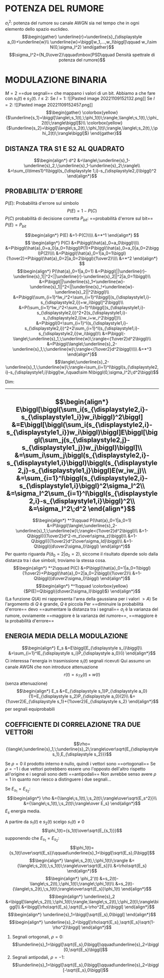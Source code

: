 # POTENZA DEL RUMORE

$\sigma_I^2:$ potenza del rumore su canale AWGN sia nel tempo che in ogni elemento dello spazio euclideo.
$$\begin{gather}
\underline{r}=\underline{s}_{\displaystyle a_0}+\underline{w}\\
\underline{w}=\biggl[w_1,...,w_I\biggl]\qquad w_i\sim N(0,\sigma_I^2)
\end{gather}$$
$$\sigma_I^2={N_0\over2}\qquad\mbox{PSD\qquad Densità spettrale di potenza del rumore}$$

# MODULAZIONE BINARIA

$M=2$ ==due segnali== che mappano i valori di un bit.
Abbiamo a che fare con $s_1(t)$ e $s_2(t)$.
$I\leq2$:
Se $I=1$:
![[Pasted image 20221109152132.png]]
Se $I=2$:
![[Pasted image 20221109152457.png]]
$$\begin{gather}
\colorbox{yellow}{$\underline{s_1}=\biggl[\langle\;s_1(t),\;\phi_1(t)\;\rangle,\langle\;s_1(t),\;\phi_2(t)\;\rangle\biggl]$}\\
\colorbox{yellow}{$\underline{s_2}=\biggl[\langle\;s_2(t),\;\phi_1(t)\;\rangle,\langle\;s_2(t),\;\phi_2(t)\;\rangle\biggl]$}
\end{gather}$$

## DISTANZA TRA S1 E S2 AL QUADRATO
$$\begin{align*}
d^2
&=\langle\;\underline{s}_1-\underline{s}_2,\;\underline{s}_1-\underline{s}_2\;\rangle\\
&=\sum_{i\times1}^I\biggl(s_{\displaystyle 1,i}-s_{\displaystyle2,i}\biggl)^2
\end{align*}$$

## PROBABILITA' D'ERRORE
$P(E)$: Probabilità d'errore sul simbolo
$$P(E)=1-P(C)$$
$P(C)$ probabilità di decisione corretta
$P_{\displaystyle bit}$: ==probabilità d'errore sul bit== $P(E)=P_{\displaystyle bit}$

$$\begin{align*}
P(E)
&=1-P(C)\\\\
&=*^1
\end{align*}
$$
$$
\begin{align*}
P(C)
&=P\biggl(\hat{a}_0=a_0\biggl)\\\\
&=P\biggl(\hat{a}_0=a_0|a_0=1\biggl)P(1)+P\biggl(\hat{a}_0=a_0|a_0=2\biggl)P(2)\\\\
&=P\biggl(\hat{a}_0=1|a_0=1\biggl){1\over2}+P\biggl(\hat{a}_0=2|a_0=2\biggl){1\over2}\\\\
&=*^2
\end{align*}
$$
$$\begin{align*}
P(\hat{a}_0=1|a_0=1)
&=P\biggl(||\underline{r}-\underline{s}_1||^2<||\underline{r}-\underline{s}_2||^2|a_0=1\biggl)\\
&=P\biggl(||\underline{s}_1+\underline{w}-\underline{s}_1||^2<||\underline{s}_!+\underline{w}-\underline{s}_2||^2\biggl)\\
&=P\biggl(\sum_{i=1}^Iw_i^2<\sum_{i=1}^I\biggl[(s_{\displaystyle1,i}-s_{\displaystyle2,i})+w_i\biggl]^2\biggl)\\
&=P(\sum_{i=1}^Iw_i^2<\sum_{i=1}^I\biggl[(s_{\displaystyle1,i}-s_{\displaystyle2,i})^2+2(s_{\displaystyle1,i}-s_{\displaystyle2,i})w_i+w_i^2\biggl])\\
&=P\biggl(0<\sum_{i=1}^I(s_{\displaystyle1,i}-s_{\displaystyle2,i})^2+2\sum_{i=1}^I(s_{\displaystyle1,i}-s_{\displaystyle2,i})w_i\biggl)\\
&=P\biggl(-\langle\;\underline{s}_1,\;\underline{w}\;\rangle<{1\over2}d^2\biggl)\\
&=P\biggl(\langle\;\underline{s}_2-\underline{s}_1,\;\underline{w}\;\rangle<{1\over2}d^2\biggl)\\\\
&=*^3
\end{align*}$$
$$\langle\;\underline{s}_2-\underline{s}_1,\;\underline{w}\;\rangle=\sum_{i=1}^I\biggl(s_{\displaystyle2,i}-s_{\displaystyle1,i}\biggl)w_i\quad\sim N\biggl(0,\sigma_I^2\;d^2\biggl)$$

Dim:

----
$$\begin{align*}
E\biggl[\biggl(\sum_i(s_{\displaystyle2,i}-s_{\displaystyle1_i})w_i\biggl)^2\biggl]
&=E\biggl[\biggl(\sum_i(s_{\displaystyle2,i}-s_{\displaystyle1_i})w_i\biggl)\biggl]E\biggl[\biggl(\sum_j(s_{\displaystyle2,j}-s_{\displaystyle1_j})w_j\biggl)\biggl]\\
&=\sum_i\sum_j\biggl(s_{\displaystyle2,i}-s_{\displaystyle1,i}\biggl)\biggl(s_{\displaystyle2,j}-s_{\displaystyle1,j}\biggl)E(w_iw_j)\\
&=\sum_{i=1}^I\biggl(s_{\displaystyle2,i}-s_{\displaystyle1,i}\biggl)^2\sigma_I^2\\
&=\sigma_I^2\sum_{i=1}^I\biggl(s_{\displaystyle2,i}-s_{\displaystyle1,i}\biggl)^2\\
&=\sigma_I^2\;d^2
\end{align*}$$
----

$$\begin{align*}
*^3\qquad
P(\hat{a}_0=1|a_0=1)
&=P\biggl(\langle\;\underline{s}_2-\underline{s}_1,\;\underline{w}\;\rangle<{1\over2}d^2\biggl)\\
&=1-Q\biggl({{1\over2}d^2-m_z\over\sigma_z}\biggl)\\
&=1-Q\biggl({{1\over2}d^2\over\sigma_Id}\biggl)\\
&=1-Q\biggl({d\over2\sigma_I}\biggl)
\end{align*}$$
Per quanto riguarda $P(\hat{a}_0=2|a_0=2)$, siccome il risultato dipende solo dalla distanza tra i due simboli, troviamo la stessa cosa.
$$\begin{align*}
*^2\qquad
P(C)
&=P\biggl(\hat{a}_0=1|a_0=1\biggl){1\over2}+P\biggl(\hat{a}_0=2|a_0=2\biggl){1\over2}\\
&=1-Q\biggl({d\over2\sigma_I}\biggl)
\end{align*}$$
$$\begin{align*}
*^1\qquad
\colorbox{yellow}{$P(E)=Q\biggl({d\over2\sigma_I}\biggl)$}
\end{align*}$$
(La funzione $Q(A)$ mi rappresenta l'area della gaussiana per i valori $>A$)
Se l'argomento di $Q$ è grande, $Q$ è piccola
Per ==diminuire la probabilità d'errore== devo ==aumentare la distanza tra i segnali==
$\sigma_I$ è la varianza del rumore, ovviamente ==maggiore è la varianza del rumore==, ==maggiore è la probabilità d'errore==

## ENERGIA MEDIA DELLA MODULAZIONE
$$\begin{align*}
E_s
&=E\biggl[E_{\displaystyle s_i}\biggl]\\
&=\sum_{i=1}^IE_{\displaystyle s_i}P_{\displaystyle a_0}(i)
\end{align*}$$
Ci interessa l'energia in trasmissione
$s_i(t)$ segnali ricevuti
Qui assumo un canale AWGN che non introduce attenuazione
$$r(t)=s_{TX}(t)+w(t)$$
(senza attenuazione)
$$\begin{align*}
E_s
&=E_{\displaystyle s_1}P_{\displaystyle a_0}(1)+E_{\displaystyle s_2}P_{\displaystyle a_0}(2)\\
&={1\over2}E_{\displaystyle s_1}+{1\over2}E_{\displaystyle s_2}
\end{align*}$$
per segnali equiprobabili

## COEFFICIENTE DI CORRELAZIONE TRA DUE VETTORI

$$\rho={\langle\;\underline{s}_1,\;\underline{s}_2\;\rangle\over\sqrt{E_{\displaystyle s_1},E_{\displaystyle s_2}}}$$

Se $\rho=0$ il prodotto interno è nullo, quindi i vettori sono ==ortogonali==
Se $\rho=-1$ i due vettori potrebbero essere uno l'opposto dell'altro rispetto all'origine e i segnali sono detti ==antipodali==
Non avrebbe senso avere $\rho=1$ in quanto non riesco a distinguere i due segnali...

Se $E_{\displaystyle s_1}=E_{\displaystyle s_2}$:
$$\begin{align*}
\rho
&={\langle\;s_1(t),\;s_2(t)\;\rangle\over\sqrt{E_s^2}}\\
&={\langle\;s_1(t),\;s_2(t)\;\rangle\over E_s}
\end{align*}$$
$E_s$ energia media.

A partire da $s_1(t)$ e $s_2(t)$ scelgo $s_1(t)\neq0$
$$\phi_1(t)={s_1(t)\over\sqrt{E_{s_1}}}$$
supponendo che $E_{s_1}=E_{s_2}$:
$$\phi_1(t)={s_1(t)\over\sqrt{E_s}}\qquad\underline{s}_1=\biggl[\sqrt{E_s},0\biggl]$$
$$\begin{align*}
\langle\;s_2(t),\;\phi_1(t)\;\rangle
&={\langle\;s_2(t),\;s_1(t)\;\rangle\over\sqrt{E_s}}\\
&=\rho\sqrt{E_s}
\end{align*}$$
$$\begin{align*}
\phi_2'(t)
&=s_2(t)-\langle\;s_2(t),\;\phi_1(t)\;\rangle\;\phi_1(t)\\
&=s_2(t)-{\langle\;s_2(t),\;s_1(t)\;\rangle\over\sqrt{E_s}}\phi_1(t)
\end{align*}$$
$$\begin{align*}
\underline{s}_2
&=\biggl[\langle\;s_2(t),\;\phi_1(t)\;\rangle,\langle\;s_2(t),\;\phi_2(t)\;\rangle\biggl]\\
&=\biggl[\rho\sqrt{E_s},\sqrt{E_s-\rho^2E_s}\biggl]
\end{align*}$$
$$\begin{align*}
\underline{s}_1=\biggl[\sqrt{E_s},0\biggl]
\end{align*}$$
$$\begin{align*}
\underline{s}_2=\biggl[\rho\sqrt{E_s},\sqrt{E_s}\sqrt{1-\rho^2}\biggl]
\end{align*}$$

1) Segnali ortogonali, $\rho=0$:
$$\underline{s}_1=\biggl[\sqrt{E_s},0\biggl]\qquad\underline{s}_2=\biggl[0,\sqrt{E_s}\biggl]$$
2) Segnali antipodali, $\rho=-1$:
$$\underline{s}_1=\biggl[\sqrt{E_s},0\biggl]\qquad\underline{s}_2=\biggl[-\sqrt{E_s},0\biggl]$$
